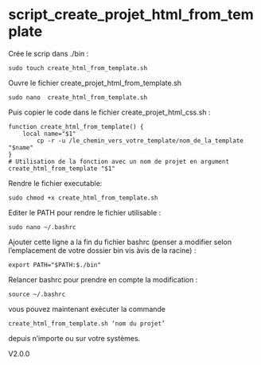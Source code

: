 # script_create_projet_html_from_template

Crée le scrip dans ./bin :

	sudo touch create_html_from_template.sh 
 
Ouvre le fichier create_projet_html_from_template.sh

	sudo nano  create_html_from_template.sh 

Puis copier le code dans le fichier create_projet_html_css.sh :

	function create_html_from_template() {
   		local name="$1"  
    		cp -r -u /le_chemin_vers_votre_template/nom_de_la_template "$name"
	}
	# Utilisation de la fonction avec un nom de projet en argument
	create_html_from_template "$1"

Rendre le fichier executable:

	sudo chmod +x create_html_from_template.sh

Editer le PATH pour rendre le fichier utilisable :
	
	sudo nano ~/.bashrc

Ajouter cette ligne a la fin du fichier bashrc (penser a modifier selon l’emplacement de votre dossier bin vis àvis de la racine) :

	export PATH="$PATH:$./bin"

Relancer bashrc pour prendre en compte la modification :

	source ~/.bashrc


vous pouvez maintenant exécuter la commande 

	create_html_from_template.sh ‘nom du projet’

depuis n’importe ou sur votre systèmes.

V2.0.0
